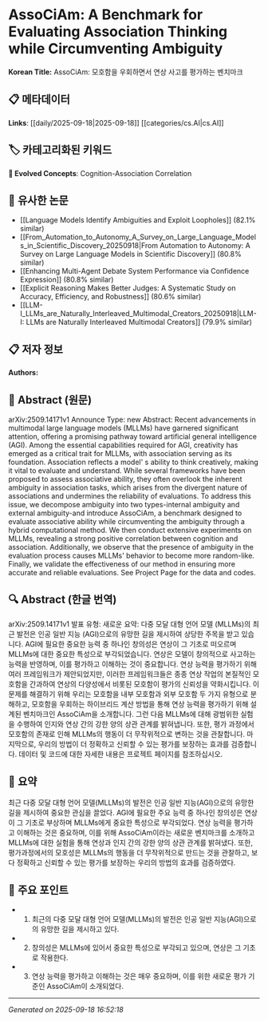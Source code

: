 
# AssoCiAm: A Benchmark for Evaluating Association Thinking while Circumventing Ambiguity

**Korean Title:** AssoCiAm: 모호함을 우회하면서 연상 사고를 평가하는 벤치마크

## 📋 메타데이터

**Links**: [[daily/2025-09-18|2025-09-18]] [[categories/cs.AI|cs.AI]]

## 🏷️ 카테고리화된 키워드
**🚀 Evolved Concepts**: Cognition-Association Correlation

## 🔗 유사한 논문
- [[Language Models Identify Ambiguities and Exploit Loopholes]] (82.1% similar)
- [[From_Automation_to_Autonomy_A_Survey_on_Large_Language_Models_in_Scientific_Discovery_20250918|From Automation to Autonomy: A Survey on Large Language Models in Scientific Discovery]] (80.8% similar)
- [[Enhancing Multi-Agent Debate System Performance via Confidence Expression]] (80.8% similar)
- [[Explicit Reasoning Makes Better Judges: A Systematic Study on Accuracy, Efficiency, and Robustness]] (80.6% similar)
- [[LLM-I_LLMs_are_Naturally_Interleaved_Multimodal_Creators_20250918|LLM-I: LLMs are Naturally Interleaved Multimodal Creators]] (79.9% similar)

## 📋 저자 정보

**Authors:** 

## 📄 Abstract (원문)

arXiv:2509.14171v1 Announce Type: new 
Abstract: Recent advancements in multimodal large language models (MLLMs) have garnered significant attention, offering a promising pathway toward artificial general intelligence (AGI). Among the essential capabilities required for AGI, creativity has emerged as a critical trait for MLLMs, with association serving as its foundation. Association reflects a model' s ability to think creatively, making it vital to evaluate and understand. While several frameworks have been proposed to assess associative ability, they often overlook the inherent ambiguity in association tasks, which arises from the divergent nature of associations and undermines the reliability of evaluations. To address this issue, we decompose ambiguity into two types-internal ambiguity and external ambiguity-and introduce AssoCiAm, a benchmark designed to evaluate associative ability while circumventing the ambiguity through a hybrid computational method. We then conduct extensive experiments on MLLMs, revealing a strong positive correlation between cognition and association. Additionally, we observe that the presence of ambiguity in the evaluation process causes MLLMs' behavior to become more random-like. Finally, we validate the effectiveness of our method in ensuring more accurate and reliable evaluations. See Project Page for the data and codes.

## 🔍 Abstract (한글 번역)

arXiv:2509.14171v1 발표 유형: 새로운
요약: 다중 모달 대형 언어 모델 (MLLMs)의 최근 발전은 인공 일반 지능 (AGI)으로의 유망한 길을 제시하여 상당한 주목을 받고 있습니다. AGI에 필요한 중요한 능력 중 하나인 창의성은 연상이 그 기초로 떠오르며 MLLMs에 대한 중요한 특성으로 부각되었습니다. 연상은 모델이 창의적으로 사고하는 능력을 반영하며, 이를 평가하고 이해하는 것이 중요합니다. 연상 능력을 평가하기 위해 여러 프레임워크가 제안되었지만, 이러한 프레임워크들은 종종 연상 작업의 본질적인 모호함을 간과하여 연상의 다양성에서 비롯된 모호함이 평가의 신뢰성을 약화시킵니다. 이 문제를 해결하기 위해 우리는 모호함을 내부 모호함과 외부 모호함 두 가지 유형으로 분해하고, 모호함을 우회하는 하이브리드 계산 방법을 통해 연상 능력을 평가하기 위해 설계된 벤치마크인 AssoCiAm을 소개합니다. 그런 다음 MLLMs에 대해 광범위한 실험을 수행하여 인지와 연상 간의 강한 양의 상관 관계를 밝혀냅니다. 또한, 평가 과정에서 모호함의 존재로 인해 MLLMs의 행동이 더 무작위적으로 변하는 것을 관찰합니다. 마지막으로, 우리의 방법이 더 정확하고 신뢰할 수 있는 평가를 보장하는 효과를 검증합니다. 데이터 및 코드에 대한 자세한 내용은 프로젝트 페이지를 참조하십시오.

## 📝 요약

최근 다중 모달 대형 언어 모델(MLLMs)의 발전은 인공 일반 지능(AGI)으로의 유망한 길을 제시하여 중요한 관심을 끌었다. AGI에 필요한 주요 능력 중 하나인 창의성은 연상이 그 기초로 부상하며 MLLMs에게 중요한 특성으로 부각되었다. 연상 능력을 평가하고 이해하는 것은 중요하며, 이를 위해 AssoCiAm이라는 새로운 벤치마크를 소개하고 MLLMs에 대한 실험을 통해 연상과 인지 간의 강한 양의 상관 관계를 밝혀냈다. 또한, 평가과정에서의 모호성은 MLLMs의 행동을 더 무작위적으로 만드는 것을 관찰하고, 보다 정확하고 신뢰할 수 있는 평가를 보장하는 우리의 방법의 효과를 검증하였다.

## 🎯 주요 포인트

- 1. 최근의 다중 모달 대형 언어 모델(MLLMs)의 발전은 인공 일반 지능(AGI)으로의 유망한 길을 제시하고 있다.

- 2. 창의성은 MLLMs에 있어서 중요한 특성으로 부각되고 있으며, 연상은 그 기초로 작용한다.

- 3. 연상 능력을 평가하고 이해하는 것은 매우 중요하며, 이를 위한 새로운 평가 기준인 AssoCiAm이 소개되었다.

---

*Generated on 2025-09-18 16:52:18*
